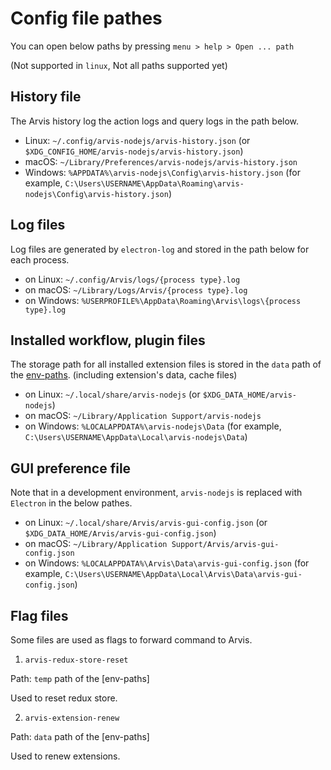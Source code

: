 # Config file pathes

You can open below paths by pressing `menu > help > Open ... path` 

(Not supported in `linux`, Not all paths supported yet)

## History file

The Arvis history log the action logs and query logs in the path below.

* Linux: `~/.config/arvis-nodejs/arvis-history.json` (or `$XDG_CONFIG_HOME/arvis-nodejs/arvis-history.json`)
* macOS: `~/Library/Preferences/arvis-nodejs/arvis-history.json`
* Windows: `%APPDATA%\arvis-nodejs\Config\arvis-history.json` (for example, `C:\Users\USERNAME\AppData\Roaming\arvis-nodejs\Config\arvis-history.json`)

## Log files

Log files are generated by `electron-log` and stored in the path below for each process.

* on Linux: `~/.config/Arvis/logs/{process type}.log`
* on macOS: `~/Library/Logs/Arvis/{process type}.log`
* on Windows: `%USERPROFILE%\AppData\Roaming\Arvis\logs\{process type}.log`

## Installed workflow, plugin files

The storage path for all installed extension files is stored in the `data` path of the [env-paths](https://github.com/sindresorhus/env-paths).
(including extension's data, cache files)

* on Linux: `~/.local/share/arvis-nodejs` (or `$XDG_DATA_HOME/arvis-nodejs`)
* on macOS: `~/Library/Application Support/arvis-nodejs`
* on Windows: `%LOCALAPPDATA%\arvis-nodejs\Data` (for example, `C:\Users\USERNAME\AppData\Local\arvis-nodejs\Data`)

## GUI preference file

Note that in a development environment, `arvis-nodejs` is replaced with `Electron` in the below pathes.

* on Linux: `~/.local/share/Arvis/arvis-gui-config.json` (or `$XDG_DATA_HOME/Arvis/arvis-gui-config.json`)
* on macOS: `~/Library/Application Support/Arvis/arvis-gui-config.json`
* on Windows: `%LOCALAPPDATA%\Arvis\Data\arvis-gui-config.json` (for example, `C:\Users\USERNAME\AppData\Local\Arvis\Data\arvis-gui-config.json`)

## Flag files

Some files are used as flags to forward command to Arvis.

1. `arvis-redux-store-reset`

Path: `temp` path of the [env-paths]

Used to reset redux store.

2. `arvis-extension-renew`

Path: `data` path of the [env-paths]

Used to renew extensions.